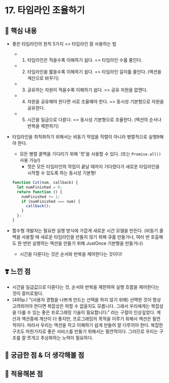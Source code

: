 # 17. 타임라인 조율하기

## 📝 핵심 내용

- 좋은 타임라인의 원칙 5가지 => 타임라인 잘 사용하는 법

  - 1. 타임라인은 적을수록 이해하기 쉽다. => 타임라인 수를 줄인다.
  - 2. 타임라인을 짧을수록 이해하기 쉽다. => 타임라인 길이를 줄인다. (액션을 계산으로 바꾸기)
  - 3. 공유하는 자원이 적을수록 이해하기 쉽다. => 공유 자원을 없앤다.
  - 4. 자원을 공유해야 한다면 서로 조율해야 한다. => 동시성 기본형으로 자원을 공유한다.
  - 5. 시간을 일급으로 다룬다. => 동시성 기본형으로 조율한다. (액션의 순서나 반복을 제한하기)

- 타임라인을 최적화하기 위해서는 비동기 작업을 직렬이 아니라 병렬적으로 실행9해야 한다.
  - 모든 병렬 콜백을 기다리기 위해 '컷'을 사용할 수 있다. (또는 `Promise.all()` 사용 가능!)
    - 컷은 모든 타임라인의 작업이 끝날 때까지 기다렸다가 새로운 타임라인을 시작할 수 있도록 하는 동시성 기본형!
  ```js
  function Cut(num, callback) {
    let numFinished = 0;
    return function () {
      numFinished += 1;
      if (numFinished === num) {
        callback();
      }
    };
  }
  ```
- 함수형 개발자는 필요한 실행 방식에 가깝게 새로운 시간 모델을 만든다. (비동기 콜백을 사용할 때 새로운 타임라인을 만들지 않기 위해 큐를 만들거나, 여러 번 호출해도 한 번만 실행하는 액션을 만들기 위해 JustOnce 기본형을 만들거나)
  - 시간을 다룬다는 것은 순서와 반복을 제어한다는 것이다!

## ❣️ 느낀 점

- 시간을 일급값으로 다룬다는 것, 순서와 반복을 제한하여 실행 흐름을 제어한다는 것이 흥미로웠다.
- (495p.) "(사용자 경험을 나쁘게 만드는 선택을 하지 않기 위해) 선택한 것이 항상 고려외어야 한다면 복잡성은 피할 수 없을지도 모릅니다. 그래서 우리에게는 복잡성을 다룰 수 있는 좋은 프로그래밍 기술이 필요합니다." 라는 구절이 인상깊었다. 계산과 액션중에 계산이 더 좋지만, 프로그래밍의 목적을 이루기 위해서 액션은 필연적이다. 따라서 우리는 액션을 작고 이해하기 쉽게 만들어 잘 다루어야 한다. 복잡한 구조도 마찬가지로 좋은 서비스를 만들기 위해서는 필연적이다. 그러므로 우리는 구조를 잘 쪼개고 추상화하는 노력이 필요하다.

## 🤔 궁금한 점 & 더 생각해볼 점

## 🚀 적용해본 점

